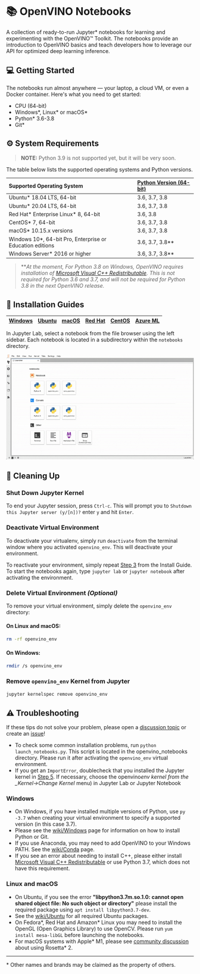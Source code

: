 # 📚 OpenVINO Notebooks

A collection of ready-to-run Jupyter\* notebooks for learning and experimenting with the OpenVINO™ Toolkit. The notebooks provide an introduction to OpenVINO basics and teach developers how to leverage our API for optimized deep learning inference.

## 💻 Getting Started

The notebooks run almost anywhere &mdash; your laptop, a cloud VM, or even a Docker container. Here's what you need to get started:

- CPU (64-bit)
- Windows\*, Linux\* or macOS\*
- Python\* 3.6-3.8
- Git\*

## ⚙️ System Requirements

> **NOTE:** Python 3.9 is not supported yet, but it will be very soon.

The table below lists the supported operating systems and Python versions.

| Supported Operating System                                 | [Python Version (64-bit)](https://www.python.org/) |
| :--------------------------------------------------------- | :------------------------------------------------- |
| Ubuntu\* 18.04 LTS, 64-bit                                 | 3.6, 3.7, 3.8                                      |
| Ubuntu\* 20.04 LTS, 64-bit                                 | 3.6, 3.7, 3.8                                      |
| Red Hat* Enterprise Linux* 8, 64-bit                       | 3.6, 3.8                                           |
| CentOS\* 7, 64-bit                                         | 3.6, 3.7, 3.8                                      |
| macOS\* 10.15.x versions                                   | 3.6, 3.7, 3.8                                      |
| Windows 10\*, 64-bit Pro, Enterprise or Education editions | 3.6, 3.7, 3.8\*\*                                  |
| Windows Server\* 2016 or higher                            | 3.6, 3.7, 3.8\*\*                                  |

> \*\*_At the moment, For Python 3.8 on Windows, OpenVINO requires installation of [Microsoft Visual C++ Redistributable](https://visualstudio.microsoft.com/downloads/#microsoft-visual-c-redistributable-for-visual-studio-2019). This is not required for Python 3.6 and 3.7, and will not be required for Python 3.8 in the next OpenVINO release._

## 📝 Installation Guides

| [Windows](https://github.com/openvinotoolkit/openvino_notebooks/wiki/Windows) | [Ubuntu](https://github.com/openvinotoolkit/openvino_notebooks/wiki/Ubuntu) | [macOS](https://github.com/openvinotoolkit/openvino_notebooks/wiki/macOS) | [Red Hat](https://github.com/openvinotoolkit/openvino_notebooks/wiki/Red-Hat-and-CentOS) | [CentOS](https://github.com/openvinotoolkit/openvino_notebooks/wiki/Red-Hat-and-CentOS) | [Azure ML](https://github.com/openvinotoolkit/openvino_notebooks/wiki/AzureML) |
| ----------------------------------------------------------------------------- | --------------------------------------------------------------------------- | ------------------------------------------------------------------------- | ---------------------------------------------------------------------------------------- | --------------------------------------------------------------------------------------- | ------------------------------------------------------------------------------ |

In Jupyter Lab, select a notebook from the file browser using the left sidebar. Each notebook is located in a subdirectory within the `notebooks` directory.

<img src="notebooks/jupyterlab.gif">

## 🧹 Cleaning Up

### Shut Down Jupyter Kernel

To end your Jupyter session, press `Ctrl-c`. This will prompt you to `Shutdown this Jupyter server (y/[n])?` enter `y` and hit `Enter`.

### Deactivate Virtual Environment

To deactivate your virtualenv, simply run `deactivate` from the terminal window where you activated `openvino_env`. This will deactivate your environment.

To reactivate your environment, simply repeat [Step 3](#step-3-activate-the-environment) from the Install Guide.
To start the notebooks again, type `jupyter lab` or `jupyter notebook` after activating the environment.

### Delete Virtual Environment _(Optional)_

To remove your virtual environment, simply delete the `openvino_env` directory:

#### On Linux and macOS:

```bash
rm -rf openvino_env
```

#### On Windows:

```bash
rmdir /s openvino_env
```

### Remove `openvino_env` Kernel from Jupyter

```bash
jupyter kernelspec remove openvino_env
```

## ⚠️ Troubleshooting

If these tips do not solve your problem, please open a [discussion topic](https://github.com/openvinotoolkit/openvino_notebooks/discussions)
or create an [issue](https://github.com/openvinotoolkit/openvino_notebooks/issues)!

- To check some common installation problems, run `python launch_notebooks.py`. This script is located in the openvino_notebooks directory.
  Please run it after activating the `openvino_env` virtual environment.
- If you get an `ImportError`, doublecheck that you installed the Jupyter kernel in [Step 5](#step-5-install-the-virtualenv-kernel-in-jupyter).
  If necessary, choose the openvino*env kernel from the \_Kernel->Change Kernel* menu) in Jupyter Lab or Jupyter Notebook

### Windows

- On Windows, if you have installed multiple versions of Python, use `py -3.7` when creating your virtual environment to specify a supported version (in this case 3.7).
- Please see the [wiki/Windows](https://github.com/openvinotoolkit/openvino_notebooks/wiki/Windows) page for information on how to install Python or Git.
- If you use Anaconda, you may need to add OpenVINO to your Windows PATH. See the [wiki/Conda](https://github.com/openvinotoolkit/openvino_notebooks/wiki/Conda) page.
- If you see an error about needing to install C++, please either install
  [Microsoft Visual C++ Redistributable](https://visualstudio.microsoft.com/downloads/#microsoft-visual-c-redistributable-for-visual-studio-2019)
  or use Python 3.7, which does not have this requirement.

### Linux and macOS

- On Ubuntu, if you see the error **"libpython3.7m.so.1.0: cannot open shared object file: No such object or directory"** please install
  the required package using `apt install libpython3.7-dev`.
- See the [wiki/Ubuntu](https://github.com/openvinotoolkit/openvino_notebooks/wiki/Ubuntu) for all required Ubuntu packages.
- On Fedora*, Red Hat and Amazon* Linux you may need to install the OpenGL (Open Graphics Library) to use OpenCV. Please run `yum install mesa-libGL`
  before launching the notebooks.
- For macOS systems with Apple* M1, please see [community discussion](https://github.com/openvinotoolkit/openvino_notebooks/discussions/10) about using Rosetta* 2.

---

\* Other names and brands may be claimed as the property of others.
